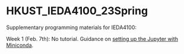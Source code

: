 # HKUST_IEDA4100_23Spring
Supplementary programming materials for IEDA4100:

Week 1 (Feb. 7th): No tutorial. Guidance on [setting up the Jupyter with Miniconda](https://github.com/jyun-bunny-honey/HKUST_IEDA4100_23Spring/blob/main/Setting%20up%20Jupyter%20with%20Miniconda.ipynb).

